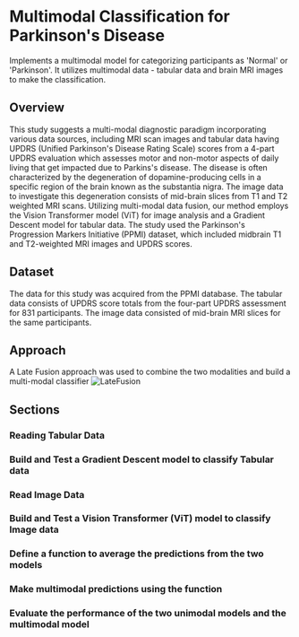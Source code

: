 # Multimodal Classification for Parkinson's Disease
Implements a multimodal model for categorizing participants as 'Normal' or 'Parkinson'. It utilizes multimodal data - tabular data and brain MRI images to make the classification.

## Overview
This study suggests a multi-modal diagnostic paradigm incorporating various data sources, including MRI scan images and tabular data having UPDRS (Unified Parkinson's Disease Rating Scale) scores from a 4-part UPDRS evaluation which assesses motor and non-motor aspects of daily living that get impacted due to Parkins's disease. The disease is often characterized by the degeneration of dopamine-producing cells in a specific region of the brain known as the substantia nigra. The image data to investigate this degeneration consists of mid-brain slices from T1 and T2 weighted MRI scans.  Utilizing multi-modal data fusion, our method employs the Vision Transformer model (ViT) for image analysis and a Gradient Descent model for tabular data. The study used the Parkinson's Progression Markers Initiative (PPMI) dataset, which included midbrain T1 and T2-weighted MRI images and UPDRS scores.

## Dataset
The data for this study was acquired from the PPMI database. The tabular data consists of UPDRS score totals from the four-part UPDRS assessment for 831 participants. The image data consisted of mid-brain MRI slices for the same participants. 

## Approach
A Late Fusion approach was used to combine the two modalities and build a multi-modal classifier
![LateFusion](https://github.com/user-attachments/assets/400e43e8-b1d0-49ca-be6b-8c5a92edcb65)

## Sections
### Reading Tabular Data
### Build and Test a Gradient Descent model to classify Tabular data
### Read Image Data
### Build and Test a Vision Transformer (ViT) model to classify Image data
### Define a function to average the predictions from the two models
### Make multimodal predictions using the function
### Evaluate the performance of the two unimodal models and the multimodal model
